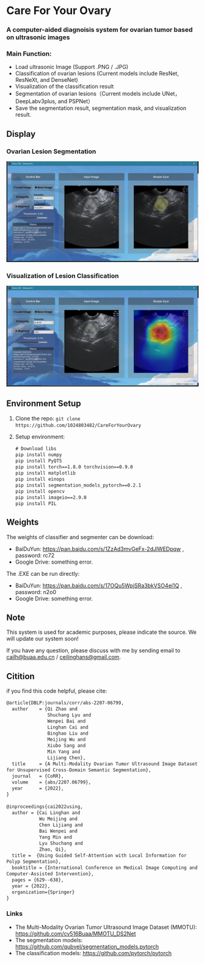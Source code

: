 # Care For Your Ovary

### A computer-aided diagnoisis system for ovarian tumor based on ultrasonic images


### Main Function:
- Load ultrasonic Image (Support .PNG / .JPG)
- Classification of ovarian lesions (Current models include ResNet, ResNeXt, and DenseNet)
- Visualization of the classification result
- Segmentation of ovarian lesions（Current models include UNet，DeepLabv3plus, and PSPNet）
- Save the segmentation result, segmentation mask, and visualization result.

## Display
### Ovarian Lesion Segmentation
![segmentation.png](https://github.com/1024803482/CareForYourOvary/blob/master/Display/segmentation.png)
### Visualization of Lesion Classification
![classification.png](https://github.com/1024803482/CareForYourOvary/blob/master/Display/classification.png)

## Environment Setup
1. Clone the repo:
`git clone https://github.com/1024803482/CareForYourOvary` 

2. Setup environment:

    ```
    # Download libs
    pip install numpy 
    pip install PyQT5 
    pip install torch==1.8.0 torchvision==0.9.0
    pip install matplotlib
    pip install einops
    pip install segmentation_models_pytorch==0.2.1
    pip install opencv
    pip install imageio==2.9.0
    pip install PIL 
    ```
    
## Weights

The weights of classifier and segmenter can be download: 

- BaiDuYun: https://pan.baidu.com/s/1ZzAd3mvGeFx-2dJlWEDpqw , password: rc72
- Google Drive: something error.

The .EXE can be run directly:

- BaiDuYun: https://pan.baidu.com/s/17OQu5WpjSRa3bkVSO4ei1Q , password: n2o0
- Google Drive: something error.

## Note

This system is used for academic purposes, please indicate the source. We will update our system soon!

If you have any question, please discuss with me by sending email to cailh@buaa.edu.cn / ceilinghans@gmail.com.

## Citition
if you find this code helpful, please cite:

  ```
  @article{DBLP:journals/corr/abs-2207-06799,
    author    = {Qi Zhao and
                 Shuchang Lyu and
                 Wenpei Bai and
                 Linghan Cai and
                 Binghao Liu and
                 Meijing Wu and
                 Xiubo Sang and
                 Min Yang and
                 Lijiang Chen},
    title     = {A Multi-Modality Ovarian Tumor Ultrasound Image Dataset for Unsupervised Cross-Domain Semantic Segmentation},
    journal   = {CoRR},
    volume    = {abs/2207.06799},
    year      = {2022},
  }
  
  @inproceedings{cai2022using,
    author = {Cai Linghan and
              Wu Meijing and 
              Chen Lijiang and
              Bai Wenpei and
              Yang Min and
              Lyu Shuchang and
              Zhao, Qi},
    title =  {Using Guided Self-Attention with Local Information for Polyp Segmentation},
    booktitle = {International Conference on Medical Image Computing and Computer-Assisted Intervention},
    pages = {629--638},
    year = {2022},
    organization={Springer}
}
  ```
  
### Links
- The Multi-Modality Ovarian Tumor Ultrasound Image Dataset (MMOTU): https://github.com/cv516Buaa/MMOTU_DS2Net
- The segmentation models: https://github.com/qubvel/segmentation_models.pytorch
- The classification models: https://github.com/pytorch/pytorch
